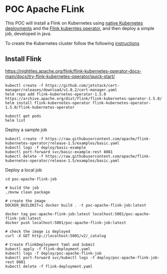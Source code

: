 # POC Apache FLink

This POC will install a Flink on Kubernetes using 
[native Kubernetes deployments](https://nightlies.apache.org/flink/flink-docs-master/docs/deployment/resource-providers/native_kubernetes/)
and the [Flink kuberntes operator](https://nightlies.apache.org/flink/flink-kubernetes-operator-docs-main/docs/concepts/overview/), 
and then deploy a simple job, developed in java.


To create the Kubernetes cluster follow the following [instructions](doc/00_SETUP_LOCAL_ENVIRONMENT.md)

## Install Flink

https://nightlies.apache.org/flink/flink-kubernetes-operator-docs-main/docs/try-flink-kubernetes-operator/quick-start/

```shell
kubectl create -f https://github.com/jetstack/cert-manager/releases/download/v1.8.2/cert-manager.yaml
helm repo add flink-kubernetes-operator-1.5.0 https://archive.apache.org/dist/flink/flink-kubernetes-operator-1.5.0/
helm install flink-kubernetes-operator flink-kubernetes-operator-1.5.0/flink-kubernetes-operator

kubectl get pods
helm list
```

Deploy a sample job

```shell
kubectl create -f https://raw.githubusercontent.com/apache/flink-kubernetes-operator/release-1.5/examples/basic.yaml
kubectl logs -f deploy/basic-example
kubectl port-forward svc/basic-example-rest 8081
kubectl delete -f https://raw.githubusercontent.com/apache/flink-kubernetes-operator/release-1.5/examples/basic.yaml
```


Deploy a local job

```shell
cd poc-apache-flink-job

# build the job
./mvnw clean package

# create the image
DOCKER_BUILDKIT=1 docker build . -t poc-apache-flink-job:latest

docker tag poc-apache-flink-job:latest localhost:5001/poc-apache-flink-job:latest
docker push localhost:5001/poc-apache-flink-job:latest

# check the image is deployed
curl -X GET http://localhost:5001/v2/_catalog

# Create FlinkDeployment Yaml and Submit
kubectl apply -f flink-deployment.yaml
kubectl logs -f deploy/poc-apache-flink-job
kubectl port-forward svc/kubectl logs -f deploy/poc-apache-flink-job-rest 8081
kubectl delete -f flink-deployment.yaml
```
